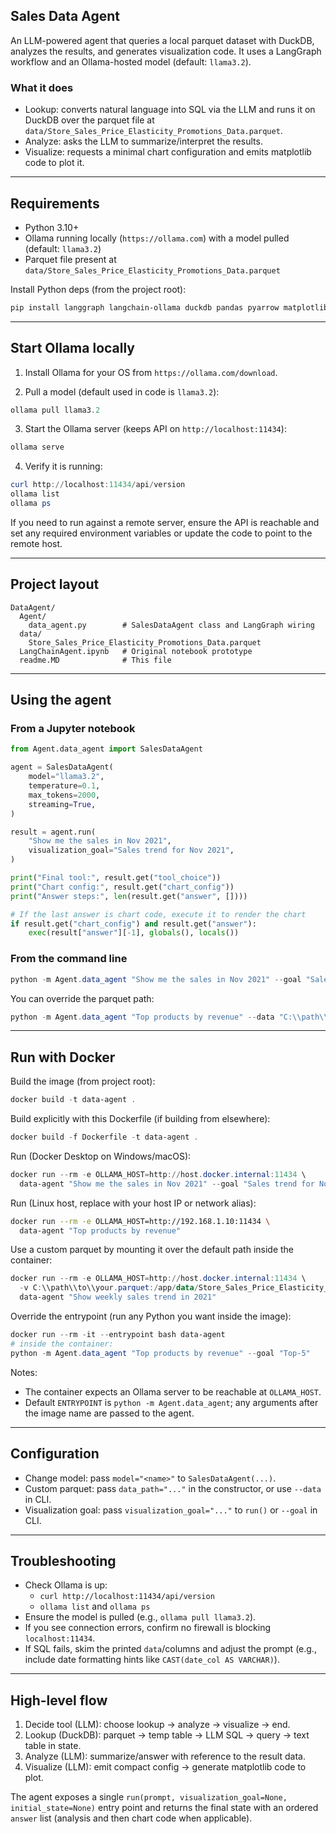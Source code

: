 ## Sales Data Agent

An LLM-powered agent that queries a local parquet dataset with DuckDB, analyzes the results, and generates visualization code. It uses a LangGraph workflow and an Ollama-hosted model (default: `llama3.2`).

### What it does
- Lookup: converts natural language into SQL via the LLM and runs it on DuckDB over the parquet file at `data/Store_Sales_Price_Elasticity_Promotions_Data.parquet`.
- Analyze: asks the LLM to summarize/interpret the results.
- Visualize: requests a minimal chart configuration and emits matplotlib code to plot it.

---

## Requirements
- Python 3.10+
- Ollama running locally (`https://ollama.com`) with a model pulled (default: `llama3.2`)
- Parquet file present at `data/Store_Sales_Price_Elasticity_Promotions_Data.parquet`

Install Python deps (from the project root):
```powershell
pip install langgraph langchain-ollama duckdb pandas pyarrow matplotlib
```

---

## Start Ollama locally

1) Install Ollama for your OS from `https://ollama.com/download`.

2) Pull a model (default used in code is `llama3.2`):
```powershell
ollama pull llama3.2
```

3) Start the Ollama server (keeps API on `http://localhost:11434`):
```powershell
ollama serve
```

4) Verify it is running:
```powershell
curl http://localhost:11434/api/version
ollama list
ollama ps
```

If you need to run against a remote server, ensure the API is reachable and set any required environment variables or update the code to point to the remote host.

---

## Project layout
```
DataAgent/
  Agent/
    data_agent.py        # SalesDataAgent class and LangGraph wiring
  data/
    Store_Sales_Price_Elasticity_Promotions_Data.parquet
  LangChainAgent.ipynb   # Original notebook prototype
  readme.MD              # This file
```

---

## Using the agent

### From a Jupyter notebook
```python
from Agent.data_agent import SalesDataAgent

agent = SalesDataAgent(
    model="llama3.2",
    temperature=0.1,
    max_tokens=2000,
    streaming=True,
)

result = agent.run(
    "Show me the sales in Nov 2021",
    visualization_goal="Sales trend for Nov 2021",
)

print("Final tool:", result.get("tool_choice"))
print("Chart config:", result.get("chart_config"))
print("Answer steps:", len(result.get("answer", [])))

# If the last answer is chart code, execute it to render the chart
if result.get("chart_config") and result.get("answer"):
    exec(result["answer"][-1], globals(), locals())
```

### From the command line
```powershell
python -m Agent.data_agent "Show me the sales in Nov 2021" --goal "Sales trend for Nov 2021"
```

You can override the parquet path:
```powershell
python -m Agent.data_agent "Top products by revenue" --data "C:\\path\\to\\your.parquet"
```

---

## Run with Docker

Build the image (from project root):
```powershell
docker build -t data-agent .
```

Build explicitly with this Dockerfile (if building from elsewhere):
```powershell
docker build -f Dockerfile -t data-agent .
```

Run (Docker Desktop on Windows/macOS):
```powershell
docker run --rm -e OLLAMA_HOST=http://host.docker.internal:11434 \
  data-agent "Show me the sales in Nov 2021" --goal "Sales trend for Nov 2021"
```

Run (Linux host, replace with your host IP or network alias):
```bash
docker run --rm -e OLLAMA_HOST=http://192.168.1.10:11434 \
  data-agent "Top products by revenue"
```

Use a custom parquet by mounting it over the default path inside the container:
```powershell
docker run --rm -e OLLAMA_HOST=http://host.docker.internal:11434 \
  -v C:\\path\\to\\your.parquet:/app/data/Store_Sales_Price_Elasticity_Promotions_Data.parquet \
  data-agent "Show weekly sales trend in 2021"
```

Override the entrypoint (run any Python you want inside the image):
```powershell
docker run --rm -it --entrypoint bash data-agent
# inside the container:
python -m Agent.data_agent "Top products by revenue" --goal "Top-5"
```

Notes:
- The container expects an Ollama server to be reachable at `OLLAMA_HOST`.
- Default `ENTRYPOINT` is `python -m Agent.data_agent`; any arguments after the image name are passed to the agent.

---

## Configuration
- Change model: pass `model="<name>"` to `SalesDataAgent(...)`.
- Custom parquet: pass `data_path="..."` in the constructor, or use `--data` in CLI.
- Visualization goal: pass `visualization_goal="..."` to `run()` or `--goal` in CLI.

---

## Troubleshooting
- Check Ollama is up:
  - `curl http://localhost:11434/api/version`
  - `ollama list` and `ollama ps`
- Ensure the model is pulled (e.g., `ollama pull llama3.2`).
- If you see connection errors, confirm no firewall is blocking `localhost:11434`.
- If SQL fails, skim the printed `data`/columns and adjust the prompt (e.g., include date formatting hints like `CAST(date_col AS VARCHAR)`).

---

## High-level flow
1. Decide tool (LLM): choose lookup → analyze → visualize → end.
2. Lookup (DuckDB): parquet → temp table → LLM SQL → query → text table in state.
3. Analyze (LLM): summarize/answer with reference to the result data.
4. Visualize (LLM): emit compact config → generate matplotlib code to plot.

The agent exposes a single `run(prompt, visualization_goal=None, initial_state=None)` entry point and returns the final state with an ordered `answer` list (analysis and then chart code when applicable).
